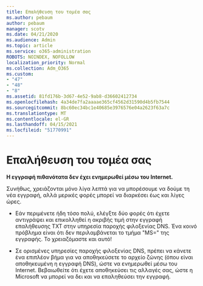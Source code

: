 ```yaml
---
title: Επαλήθευση του τομέα σας
ms.author: pebaum
author: pebaum
manager: scotv
ms.date: 04/21/2020
ms.audience: Admin
ms.topic: article
ms.service: o365-administration
ROBOTS: NOINDEX, NOFOLLOW
localization_priority: Normal
ms.collection: Adm_O365
ms.custom:
- "47"
- "48"
- "8"
ms.assetid: 81fd176b-3d67-4e52-9ab8-d36602412734
ms.openlocfilehash: 4a34de7fa2aaaae365cf4562d31590d4b5fb7544
ms.sourcegitcommit: 8bc60ec34bc1e40685e3976576e04a2623f63a7c
ms.translationtype: MT
ms.contentlocale: el-GR
ms.lasthandoff: 04/15/2021
ms.locfileid: "51770991"
---
```

# <a name="verify-your-domain"></a>Επαλήθευση του τομέα σας

 **Η εγγραφή πιθανότατα δεν έχει ενημερωθεί μέσω του Internet.**
  
Συνήθως, χρειάζονται μόνο λίγα λεπτά για να μπορέσουμε να δούμε τη νέα εγγραφή, αλλά μερικές φορές μπορεί να διαρκέσει έως και λίγες ώρες. 
  
- Εάν περιμένετε ήδη τόσο πολύ, ελέγξτε δύο φορές ότι έχετε αντιγράψει και επικολληθεί η ακριβής τιμή στην εγγραφή επαλήθευσης TXT στην υπηρεσία παροχής φιλοξενίας DNS. Ένα κοινό πρόβλημα είναι ότι δεν περιλαμβάνεται το τμήμα "MS=" της εγγραφής. Το χρειαζόμαστε και αυτό!

- Σε ορισμένες υπηρεσίες παροχής φιλοξενίας DNS, πρέπει να κάνετε ένα επιπλέον βήμα για να αποθηκεύσετε το αρχείο ζώνης (όπου είναι αποθηκευμένη η εγγραφή DNS), ώστε να ενημερωθεί μέσω του Internet. Βεβαιωθείτε ότι έχετε αποθηκεύσει τις αλλαγές σας, ώστε η Microsoft να μπορεί να δει και να επαληθεύσει την εγγραφή.
